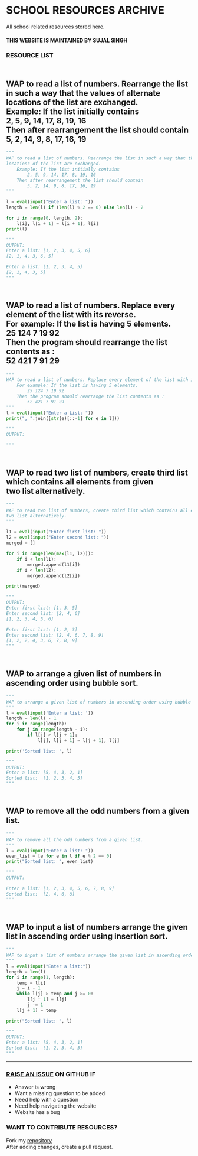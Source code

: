 # SCHOOL RESOURCES ARCHIVE

All school related resources stored here.

#### THIS WEBSITE IS MAINTAINED BY SUJAL SINGH

### RESOURCE LIST

## <br>WAP to read a list of numbers. Rearrange the list in such a way that the values of alternate<br>locations of the list are exchanged.<br>    Example: If the list initially contains<br>        2, 5, 9, 14, 17, 8, 19, 16<br>    Then after rearrangement the list should contain<br>        5, 2, 14, 9, 8, 17, 16, 19<br>
```python
"""
WAP to read a list of numbers. Rearrange the list in such a way that the values of alternate
locations of the list are exchanged.
    Example: If the list initially contains
        2, 5, 9, 14, 17, 8, 19, 16
    Then after rearrangement the list should contain
        5, 2, 14, 9, 8, 17, 16, 19
"""

l = eval(input("Enter a list: "))
length = len(l) if (len(l) % 2 == 0) else len(l) - 2

for i in range(0, length, 2):
    l[i], l[i + 1] = l[i + 1], l[i]
print(l)

"""
OUTPUT:
Enter a list: [1, 2, 3, 4, 5, 6]
[2, 1, 4, 3, 6, 5]

Enter a list: [1, 2, 3, 4, 5]
[2, 1, 4, 3, 5]
"""
```
## <br>WAP to read a list of numbers. Replace every element of the list with its reverse.<br>    For example: If the list is having 5 elements.<br>        25 124 7 19 92<br>    Then the program should rearrange the list contents as :<br>        52 421 7 91 29<br>
```python
"""
WAP to read a list of numbers. Replace every element of the list with its reverse.
    For example: If the list is having 5 elements.
        25 124 7 19 92
    Then the program should rearrange the list contents as :
        52 421 7 91 29
"""
l = eval(input("Enter a List: "))
print(", ".join([str(e)[::-1] for e in l]))

"""
OUTPUT:

"""
```
## <br>WAP to read two list of numbers, create third list which contains all elements from given<br>two list alternatively.<br>
```python
"""
WAP to read two list of numbers, create third list which contains all elements from given
two list alternatively.
"""

l1 = eval(input("Enter first list: "))
l2 = eval(input("Enter second list: "))
merged = []

for i in range(len(max(l1, l2))):
    if i < len(l1):
        merged.append(l1[i])
    if i < len(l2):
        merged.append(l2[i])

print(merged)

"""
OUTPUT:
Enter first list: [1, 3, 5]
Enter second list: [2, 4, 6]
[1, 2, 3, 4, 5, 6]

Enter first list: [1, 2, 3]
Enter second list: [2, 4, 6, 7, 8, 9]
[1, 2, 2, 4, 3, 6, 7, 8, 9]
"""
```
## <br>WAP to arrange a given list of numbers in ascending order using bubble sort.<br>
```python
"""
WAP to arrange a given list of numbers in ascending order using bubble sort.
"""
l = eval(input('Enter a list: '))
length = len(l) - 1
for i in range(length):
    for j in range(length - i):
        if l[j] > l[j + 1]:
            l[j], l[j + 1] = l[j + 1], l[j]

print('Sorted list: ', l)

"""
OUTPUT:
Enter a list: [5, 4, 3, 2, 1]
Sorted list:  [1, 2, 3, 4, 5]
"""

```
## <br>WAP to remove all the odd numbers from a given list.<br>
```python
"""
WAP to remove all the odd numbers from a given list.
"""
l = eval(input("Enter a list: "))
even_list = [e for e in l if e % 2 == 0]
print("Sorted list: ", even_list)

"""
OUTPUT:

Enter a list: [1, 2, 3, 4, 5, 6, 7, 8, 9]
Sorted list:  [2, 4, 6, 8]
"""

```
## <br>WAP to input a list of numbers arrange the given list in ascending order using insertion sort.<br>
```python
"""
WAP to input a list of numbers arrange the given list in ascending order using insertion sort.
"""
l = eval(input("Enter a list:"))
length = len(l)
for i in range(1, length):
    temp = l[i]
    j = i - 1
    while l[j] > temp and j >= 0:
        l[j + 1] = l[j]
        j -= 1
    l[j + 1] = temp

print("Sorted list: ", l)

"""
OUTPUT:
Enter a list: [5, 4, 3, 2, 1]
Sorted list:  [1, 2, 3, 4, 5]
"""

```


---

### [RAISE AN ISSUE](https://github.com/sujaldev/school/issues/new/choose) ON GITHUB IF

- Answer is wrong
- Want a missing question to be added
- Need help with a question
- Need help navigating the website
- Website has a bug

### WANT TO CONTRIBUTE RESOURCES?

Fork my [repository](https://github.com/sujaldev/school) \
After adding changes, create a pull request.

<script src="https://giscus.app/client.js"
        data-repo="sujaldev/school"
        data-repo-id="MDEwOlJlcG9zaXRvcnkzODUzMDMzOTI="
        data-category="Q&A"
        data-category-id="DIC_kwDOFvdDYM4CArKZ"
        data-mapping="pathname"
        data-reactions-enabled="1"
        data-emit-metadata="0"
        data-theme="light"
        data-lang="en"
        crossorigin="anonymous"
        async>
</script>